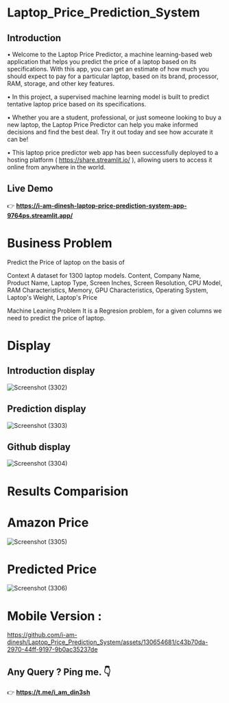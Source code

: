# Laptop_Price_Prediction_System

## Introduction

• Welcome to the Laptop Price Predictor, a machine learning-based web application that helps you predict the price of a laptop based on its specifications. With this app, you can get an estimate of how much you should expect to pay for a particular laptop, based on its brand, processor, RAM, storage, and other key features.

• In this project, a supervised machine learning model is built to predict tentative laptop price based on its specifications.

• Whether you are a student, professional, or just someone looking to buy a new laptop, the Laptop Price Predictor can help you make informed decisions and find the best deal. Try it out today and see how accurate it can be!

• This laptop price predictor web app has been successfully deployed to a hosting platform ( https://share.streamlit.io/ ), allowing users to access it online from anywhere in the world.

## Live Demo
👉 **https://i-am-dinesh-laptop-price-prediction-system-app-9764ps.streamlit.app/**

# Business Problem
Predict the Price of laptop on the basis of

Context A dataset for 1300 laptop models.
Content, Company Name, Product Name, Laptop Type, Screen Inches, Screen Resolution, CPU Model, RAM Characteristics, Memory, GPU Characteristics, Operating System, Laptop's Weight, Laptop's Price


Machine Leaning Problem
It is a Regresion problem, for a given columns we need to predict the price of laptop.

# Display

## Introduction display
![Screenshot (3302)](https://github.com/i-am-dinesh/Laptop_Price_Prediction_System/assets/130654681/37858207-1aed-4811-a482-391d48fc59e2)

## Prediction display
![Screenshot (3303)](https://github.com/i-am-dinesh/Laptop_Price_Prediction_System/assets/130654681/5b3a4a64-facb-4dcd-a586-8dec05ac0c6f)

## Github display
![Screenshot (3304)](https://github.com/i-am-dinesh/Laptop_Price_Prediction_System/assets/130654681/44ebab59-1d91-4132-99fc-e9585499765a)

# Results Comparision
# Amazon Price
![Screenshot (3305)](https://github.com/i-am-dinesh/Laptop_Price_Prediction_System/assets/130654681/9f20474e-16b2-424d-bcd4-5eac658816eb)


# Predicted Price

![Screenshot (3306)](https://github.com/i-am-dinesh/Laptop_Price_Prediction_System/assets/130654681/5c017807-e029-4e67-8e42-eb1f5dde4dc0)

# Mobile Version :


https://github.com/i-am-dinesh/Laptop_Price_Prediction_System/assets/130654681/c43b70da-2970-44ff-9197-9b0ac35237de


## Any Query ? Ping me. 👇
👉 **https://t.me/i_am_din3sh**
